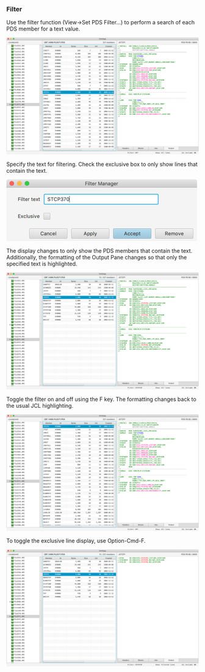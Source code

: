 ### Filter
Use the filter function (View->Set PDS Filter...) to perform a search of each PDS member for a text value.  

![filter](xmit-filter-1.png?raw=true "filter")  

Specify the text for filtering. Check the exclusive box to only show lines that contain the text.  

<img src="xmit-filter-2.png" alt="filter" width="500"/>  

The display changes to only show the PDS members that contain the text. Additionally, the formatting of the Output Pane changes so that only the specified text is highlighted.  

![filter](xmit-filter-3.png?raw=true "filter")  

Toggle the filter on and off using the F key. The formatting changes back to the usual JCL highlighting.  

![filter](xmit-filter-4.png?raw=true "filter")  

To toggle the exclusive line display, use Option-Cmd-F.  

![filter](xmit-filter-5.png?raw=true "filter")  

